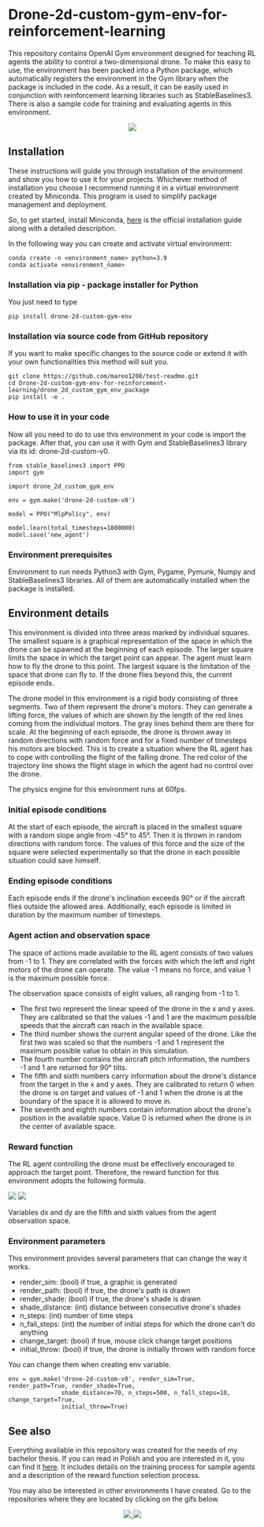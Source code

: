 # Drone-2d-custom-gym-env-for-reinforcement-learning

This repository contains OpenAI Gym environment designed for teaching RL
agents the ability to control a two-dimensional drone. To make this easy
to use, the environment has been packed into a Python package, which automatically
registers the environment in the Gym library when the package is included in the code.
As a result, it can be easily used in conjunction with reinforcement learning
libraries such as StableBaselines3. There is also a sample code for training and
evaluating agents in this environment.

<p align="center">
  <img src="media/drone_540.gif"/>
</p>

## Installation

These instructions will guide you through installation of the environment and
show you how to use it for your projects. Whichever method of installation you
choose I recommend running it in a virtual environment created by Miniconda.
This program is used to simplify package management and deployment.

So, to get started, install Miniconda, [here](https://docs.conda.io/en/latest/miniconda.html)
is the official installation guide along with a detailed description.

In the following way you can create and activate virtual environment:

```
conda create -n <environment_name> python=3.9
conda activate <environment_name>
```

### Installation via pip - package installer for Python

You just need to type

```
pip install drone-2d-custom-gym-env
```

### Installation via source code from GitHub repository

If you want to make specific changes to the source code or extend it with your
own functionalities this method will suit you.

```
git clone https://github.com/mareo1208/test-readme.git
cd Drone-2d-custom-gym-env-for-reinforcement-learning/drone_2d_custom_gym_env_package
pip install -e .
```

### How to use it in your code

Now all you need to do to use this environment in your code is import the package.
After that, you can use it with Gym and StableBaselines3 library via its
id: drone-2d-custom-v0.

```
from stable_baselines3 import PPO
import gym

import drone_2d_custom_gym_env

env = gym.make('drone-2d-custom-v0')

model = PPO("MlpPolicy", env)

model.learn(total_timesteps=1800000)
model.save('new_agent')
```

### Environment prerequisites

Environment to run needs Python3 with Gym, Pygame, Pymunk, Numpy and StableBaselines3
libraries. All of them are automatically installed when the package is installed.

## Environment details

This environment is divided into three areas marked by individual squares.
The smallest square is a graphical representation of the space in which the drone
can be spawned at the beginning of each episode. The larger square limits the space
in which the target point can appear. The agent must learn how to fly the drone to this
point. The largest square is the limitation of the space that drone can fly to.
If the drone flies beyond this, the current episode ends.

The drone model in this environment is a rigid body consisting of three segments.
Two of them represent the drone's motors. They can generate a lifting force, the
values of which are shown by the length of the red lines coming from the individual
motors. The gray lines behind them are there for scale. At the beginning of each
episode, the drone is thrown away in random directions with random force and for a
fixed number of timesteps his motors are blocked. This is to create a situation
where the RL agent has to cope with controlling the flight of the falling drone.
The red color of the trajectory line shows the flight stage in which the agent had
no control over the drone.

The physics engine for this environment runs at 60fps.

### Initial episode conditions

At the start of each episode, the aircraft is placed in the smallest square with
a random slope angle from -45° to 45°. Then it is thrown in random directions with
random force. The values of this force and the size of the square were selected
experimentally so that the drone in each possible situation could save himself.

### Ending episode conditions

Each episode ends if the drone's inclination exceeds 90° or if the aircraft flies
outside the allowed area. Additionally, each episode is limited in duration by the
maximum number of timesteps.

### Agent action and observation space

The space of actions made available to the RL agent consists of two values from -1
to 1. They are correlated with the forces with which the left and right motors of
the drone can operate. The value -1 means no force, and value 1 is the maximum
possible force.

The observation space consists of eight values, all ranging from -1 to 1.
- The first two represent the linear speed of the drone in the x and y axes.
They are calibrated so that the values -1 and 1 are the maximum possible speeds
that the aircraft can reach in the available space.
- The third number shows the current angular speed of the drone. Like the first two
was scaled so that the numbers -1 and 1 represent the maximum possible value to
obtain in this simulation.
- The fourth number contains the aircraft pitch information, the numbers -1 and 1
are returned for 90° tilts.
- The fifth and sixth numbers carry information about the drone's distance from
the target in the x and y axes. They are calibrated to return 0 when the drone is
on target and values of -1 and 1 when the drone is at the boundary of the space it
is allowed to move in.
- The seventh and eighth numbers contain information about the drone's position
in the available space. Value 0 is returned when the drone is in the center
of available space.

### Reward function

The RL agent controlling the drone must be effectively encouraged to approach the
target point. Therefore, the reward function for this environment adopts the
following formula.

<img src="https://render.githubusercontent.com/render/math?math={\Large\color{black}R(d_{x}, d_{y})=\frac{1}{d_{x}%2B0.1}%2B\frac{1}{d_{y}%2B0.1}}#gh-light-mode-only">
<img src="https://render.githubusercontent.com/render/math?math={\Large\color{white}R(d_{x}, d_{y})=\frac{1}{d_{x}%2B0.1}%2B\frac{1}{d_{y}%2B0.1}}#gh-dark-mode-only">

Variables dx and dy are the fifth and sixth values from the agent observation space.

### Environment parameters

This environment provides several parameters that can change the way it works.

- render_sim: (bool) if true, a graphic is generated
- render_path: (bool) if true, the drone's path is drawn
- render_shade: (bool) if true, the drone's shade is drawn
- shade_distance: (int) distance between consecutive drone's shades
- n_steps: (int) number of time steps
- n_fall_steps: (int) the number of initial steps for which the drone can't do anything
- change_target: (bool) if true, mouse click change target positions
- initial_throw: (bool) if true, the drone is initially thrown with random force

You can change them when creating env variable.

```
env = gym.make('drone-2d-custom-v0', render_sim=True, render_path=True, render_shade=True,
               shade_distance=70, n_steps=500, n_fall_steps=10, change_target=True,
               initial_throw=True)
```

## See also

Everything available in this repository was created for the needs of my bachelor thesis.
If you can read in Polish and you are interested in it, you can find it
[here](https://www.ap.uj.edu.pl/diplomas/151837/?_s=1). It includes details on the
training process for sample agents and a description of the reward function selection process.

You may also be interested in other environments I have created. Go to the repositories
where they are located by clicking on the gifs below.

<p align="center">
  <a href="https://github.com/mareo1208/Single-cartpole-custom-gym-env-for-reinforcement-learning.git">
    <img src="media/cartpole_360.gif"/>
  </a>
  <a href="https://github.com/mareo1208/Double-cartpole-custom-gym-env-for-reinforcement-learning.git">
    <img src="media/double_cartpole_360.gif"/>
  </a>
</p>
